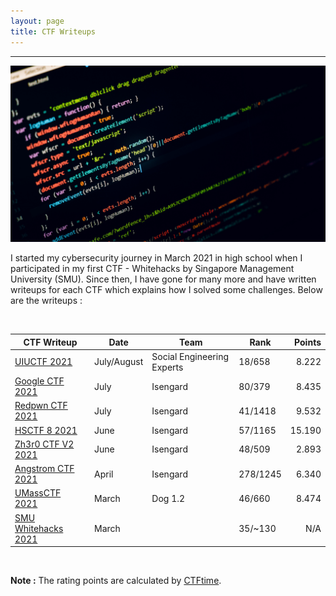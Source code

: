 ```yaml
---
layout: page
title: CTF Writeups
---
```

<hr/>

![CTF Writeups Main Page](/assets/img/ctfImages/misc/homePageImage.png)

I started my cybersecurity journey in March 2021 in high school when I participated in my first CTF - Whitehacks by Singapore Management University (SMU). Since then, I have gone for many more and have written writeups for each CTF which explains how I solved some challenges. Below are the writeups :

<br/>

| CTF Writeup | Date | Team | Rank | Points | 
| ------------- |  --- | --- | ------ | -----: |
|[UIUCTF 2021](https://angmar2722.github.io/CTFwriteups/2021/uiuctf2021/) | July/August | Social Engineering Experts | 18/658 | 8.222 |
|[Google CTF 2021](https://angmar2722.github.io/CTFwriteups/2021/google2021/) | July | Isengard | 80/379 | 8.435 |
|[Redpwn CTF 2021](https://angmar2722.github.io/CTFwriteups/2021/redpwn2021/) | July | Isengard | 41/1418 | 9.532 | 
|[HSCTF 8 2021](https://angmar2722.github.io/CTFwriteups/2021/hsctf2021/) | June | Isengard | 57/1165 | 15.190 | 
|[Zh3r0 CTF V2 2021](https://angmar2722.github.io/CTFwriteups/2021/zh3r02021/) | June | Isengard | 48/509 | 2.893 |
|[Angstrom CTF 2021](https://angmar2722.github.io/CTFwriteups/2021/actf2021/) | April | Isengard | 278/1245 | 6.340 |
|[UMassCTF 2021](https://angmar2722.github.io/CTFwriteups/2021/umass2021/) | March | Dog 1.2 | 46/660 | 8.474 |
|[SMU Whitehacks 2021](https://angmar2722.github.io/CTFwriteups/2021/wh2021/) | March | | 35/~130 | N/A |

<br/>

**Note :** The rating points are calculated by <a href="https://ctftime.org/rating-formula/" target="_blank">CTFtime</a>.
